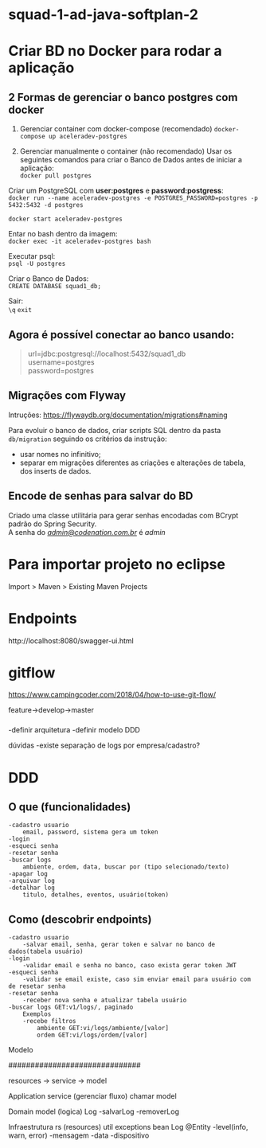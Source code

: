# squad-1-ad-java-softplan-2

# Criar BD no Docker para rodar a aplicação

## 2 Formas de gerenciar o banco postgres com docker

1. Gerenciar container com docker-compose (recomendado)
`docker-compose up aceleradev-postgres`
   
2. Gerenciar manualmente o container (não recomendado)
Usar os seguintes comandos para criar o Banco de Dados antes de iniciar a aplicação: <br>
`docker pull postgres`

Criar um PostgreSQL com **user:postgres** e **password:postgress**: <br>
`docker run --name aceleradev-postgres -e POSTGRES_PASSWORD=postgres -p 5432:5432 -d postgres`

`docker start aceleradev-postgres`

Entar no bash dentro da imagem: <br>
`docker exec -it aceleradev-postgres bash`

Executar psql: <br>
`psql -U postgres`

Criar o Banco de Dados: <br>
`CREATE DATABASE squad1_db;`

Sair: <br>
`\q`
`exit`

## Agora é possível conectar ao banco usando: 
>url=jdbc:postgresql://localhost:5432/squad1_db <br>
username=postgres <br>
password=postgres <br>

## Migrações com Flyway

Intruções: https://flywaydb.org/documentation/migrations#naming

Para evoluir o banco de dados, criar scripts SQL dentro da pasta `db/migration` seguindo os critérios da instrução:

- usar nomes no infinitivo;
- separar em migrações diferentes as criações e alterações de tabela, dos inserts de dados.

## Encode de senhas para salvar do BD

Criado uma classe utilitária para gerar senhas encodadas com BCrypt padrão do Spring Security. <br>
A senha do *admin@codenation.com.br* é *admin*

# Para importar projeto no eclipse
Import > Maven > Existing Maven Projects

# Endpoints
http://localhost:8080/swagger-ui.html

# gitflow
https://www.campingcoder.com/2018/04/how-to-use-git-flow/

feature->develop->master

###
-definir arquitetura
-definir modelo DDD

dúvidas
-existe separação de logs por empresa/cadastro?

# DDD
## O que (funcionalidades)
    -cadastro usuario
        email, password, sistema gera um token
    -login 
    -esqueci senha
    -resetar senha
    -buscar logs
        ambiente, ordem, data, buscar por (tipo selecionado/texto)
    -apagar log
    -arquivar log
    -detalhar log
        titulo, detalhes, eventos, usuário(token)
    
## Como (descobrir endpoints)
    -cadastro usuario
        -salvar email, senha, gerar token e salvar no banco de dados(tabela usuário)
    -login
        -validar email e senha no banco, caso exista gerar token JWT
    -esqueci senha
        -validar se email existe, caso sim enviar email para usuário com de resetar senha
    -resetar senha
        -receber nova senha e atualizar tabela usuário
    -buscar logs GET:v1/logs/, paginado
        Exemplos 
        -recebe filtros 
            ambiente GET:vi/logs/ambiente/[valor]
            ordem GET:vi/logs/ordem/[valor]
    
Modelo


##############################


resources -> service -> model

Application
    service (gerenciar fluxo)
        chamar model

Domain
    model (logica) 
        Log
            -salvarLog
            -removerLog

Infraestrutura
    rs (resources)
    util
    exceptions
    bean
        Log @Entity
            -level(info, warn, error)
                -mensagem
                -data
                -dispositivo
    
           